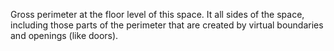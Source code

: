 ﻿Gross perimeter at the floor level of this space. It all sides of the space, including those parts of the perimeter that are created by virtual boundaries and openings (like doors).